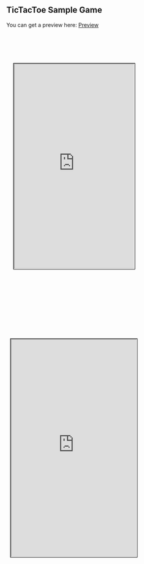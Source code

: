 ## TicTacToe Sample Game

You can get a preview here: [Preview](https://konstantindinev.github.io/TicTacToe/)
<!DOCTYPE html>
<html>
<head>
<style type="text/css">
.ios_frame{
  display: inline-block;
  box-sizing: border-box;
  background-size: contain;
  width: 350px;
  height: 705px;
  padding: 78px 19px 78px 19px;
  vertical-align: middle;
  margin-bottom: 30px;
  margin-right: 15px;
  background-image: url('device_ios.png');
}
.iFrameSize{
  width: 100%;
  height: 97%;
  box-shadow: 0px 0px 1px 1px;
}
.android_frame{
  display: inline-block;
  box-sizing: border-box;
  background-size: contain;
  width: 350px;
  height: 700px;
  padding: 61px 13px 56px 11px;
  vertical-align: middle;
  margin-bottom: 30px;
  background-image: url('device_android.png');
}
</style>
</head>

<body>

<div>
  <div class="ios_frame">
    <iframe class="iFrameSize" src="https://konstantindinev.github.io/TicTacToe/" scrolling="no"></iframe>
  </div>
  <div class="android_frame">
    <iframe class="iFrameSize" src="https://konstantindinev.github.io/TicTacToe/" scrolling="no"></iframe>
  </div>
</div>

</body>
</html>
